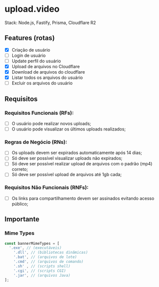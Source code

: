 # upload.video

Stack: Node.js, Fastify, Prisma, Cloudflare R2

## Features (rotas)

- [x] Criação de usuário
- [ ] Login de usuário
- [ ] Update perfil do usuário
- [x] Upload de arquivos no Cloudflare
- [x] Download de arquivos do cloudflare
- [x] Listar todos os arquivos do usuário
- [ ] Excluir os arquivos do usuário

## Requisitos

### Requisitos Funcionais (RFs):
- [ ] O usuário pode realizar novos uploads;
- [ ] O usuário pode visualizar os últimos uploads realizados;

### Regras de Negócio (RNs):
- [ ] Os uploads devem ser expirados automaticamente após 14 dias;
- [ ] Só deve ser possível visualizar uploads não expirados;
- [ ] Só deve ser possível realizar upload de arquivos com o padrão (mp4) correto;
- [ ] Só deve ser possível upload de arquivos até 1gb cada;

### Requisitos Não Funcionais (RNFs):
- [ ] Os links para compartilhamento devem ser assinados evitando acesso público;

## Importante

### Mime Types

```ts
const bannerMimeTypes = [
  '.exe', // (executáveis)
	'.dll', // (bibliotecas dinâmicas)
	'.bat', // (arquivos de lote)
	'.cmd', // (arquivos de comando)
	'.sh' , // (scripts shell)
	'.cgi', // (scripts CGI)
	'.jar', // (arquivos Java)
];
```
